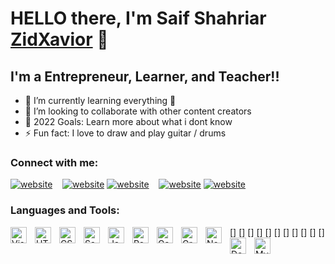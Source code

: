 # HELLO there, I'm Saif Shahriar [ZidXavior][linkedin] 👋 

## I'm a Entrepreneur, Learner,  and Teacher!!
- 🌱 I’m currently learning everything 🤣
- 👯 I’m looking to collaborate with other content creators
- 🥅 2022 Goals: Learn more about what i dont know
- ⚡ Fun fact: I love to draw and play guitar / drums

### Connect with me:


[![website](./img/twitter-dark.svg)](https://twitter.com/Saif_Shahriar29#gh-dark-mode-only)
&nbsp;&nbsp;
[![website](./img/linkedin-light.svg)](https://www.linkedin.com/in/saif-shaahriar-007/#gh-light-mode-only)
[![website](./img/linkedin-dark.svg)](https://www.linkedin.com/in/saif-shaahriar-007/#gh-dark-mode-only)
&nbsp;&nbsp;
[![website](./img/instagram-light.svg)](https://www.instagram.com/saifshahriarzidan/#gh-light-mode-only)
[![website](./img/instagram-dark.svg)](https://www.instagram.com/saifshahriarzidan/#gh-dark-mode-only)

### Languages and Tools:

[<img align="left" alt="Visual Studio Code" width="26px" src="https://cdn.jsdelivr.net/gh/devicons/devicon/icons/vscode/vscode-original.svg" style="padding-right:10px;" />]
[<img align="left" alt="HTML5" width="26px" src="https://cdn.jsdelivr.net/gh/devicons/devicon/icons/html5/html5-original.svg" style="padding-right:10px;" />]
[<img align="left" alt="CSS3" width="26px" src="https://cdn.jsdelivr.net/gh/devicons/devicon/icons/css3/css3-original.svg" style="padding-right:10px;" />]
[<img align="left" alt="Sass" width="26px" src="https://cdn.jsdelivr.net/gh/devicons/devicon/icons/sass/sass-original.svg" style="padding-right:10px;" />]
[<img align="left" alt="JavaScript" width="26px" src="https://cdn.jsdelivr.net/gh/devicons/devicon/icons/javascript/javascript-original.svg" style="padding-right:10px;" />]
[<img align="left" alt="React" width="26px" src="https://cdn.jsdelivr.net/gh/devicons/devicon/icons/react/react-original.svg" style="padding-right:10px;" />]
[<img align="left" alt="Gatsby" width="26px" src="https://cdn.jsdelivr.net/gh/devicons/devicon/icons/gatsby/gatsby-original.svg" style="padding-right:10px;" />]
[<img align="left" alt="GraphQL" width="26px" src="https://cdn.jsdelivr.net/gh/devicons/devicon/icons/graphql/graphql-plain.svg" style="padding-right:10px;" />]
[<img align="left" alt="Node.js" width="26px" src="https://cdn.jsdelivr.net/gh/devicons/devicon/icons/nodejs/nodejs-original.svg" style="padding-right:10px;" />]
[<img align="left" alt="Deno" width="26px" src="./img/deno-light.svg" style="padding-right:10px;" />]
[<img align="left" alt="MySQL" width="26px" src="https://cdn.jsdelivr.net/gh/devicons/devicon/icons/mysql/mysql-original.svg" style="padding-right:10px;" />]


<br />
<br />

[facebool]:https://www.facebook.com/profile.php?id=100009510580120
[twitter]: https://twitter.com/Saif_Shahriar29r
[instagram]: https://www.instagram.com/saifshahriarzidan
[linkedin]: https://www.linkedin.com/in/saif-shaahriar-007/
[Reddit]:https://www.reddit.com/user/Zid_Xavior
